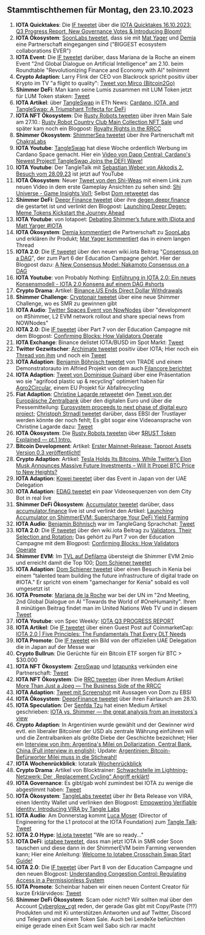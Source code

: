 ## Stammtischthemen für Montag, den 23.10.2023

1. **IOTA Quicktakes**: Die [IF tweetet](https://x.com/iota/status/1713843580601582068?s=20) über die [IOTA Quicktakes 16.10.2023: Q3 Progress Report, New Governance Votes & Introducing Bloom!](https://www.youtube.com/watch?v=TQc7CV3Pcxw)
2. **IOTA Ökosystem**: [SoonLabs tweetet](https://x.com/soon_labs/status/1714145393896980941?s=20), dass sie mit [Mat Yager](https://twitter.com/Mat_Yarger) und [Demia](https://twitter.com/_Demia) eine Partnerschaft eingegangen sind ("BIGGEST ecosystem collaborations EVER") 
3. **IOTA Event**: Die [IF tweetet](https://x.com/iota/status/1713978113661550734?s=20) darüber, dass Mariana de la Roche an einem Event "2nd Global Dialogue on Artificial Intelligence" am 2.10. beim Roundtable "Revolutionizing Finance and Economy with AI" teilnimmt
4. **Crypto Adaption**: Larry Flink der CEO von Blackrock spricht positiv über Krypto im TV "a flight to quality": [Tweet von Mirco (Bitcoin2Go)](https://x.com/bitcoin2go/status/1714170925619220546?s=20)
5. **Shimmer DeFi**: Man kann seine Lumis zusammen mit LUM Token jetzt für LUM Token staken: [Tweet](https://x.com/ShimmerSeaDEX/status/1714166854946803980?s=20)
6. **IOTA Artikel**: über [TangleSwap](https://twitter.com/TangleSwap) in ETh News: [Cardano, IOTA, and TangleSwap: A Triumphant Trifecta for DeFi](https://www.ethnews.com/cardano-iota-and-tangleswap-a-triumphant-trifecta-for-defi/?feed_id=590&_unique_id=652d8d4256827)
7. **IOTA NFT Ökosystem**: Die [Rusty Robots tweeten](https://x.com/RustyRobotCC/status/1714270824080003435?s=20) über ihren Main Sale am 27.10.: [Rusty Robot Country Club Main Collection NFT Sale](https://medium.com/@RustyRobotCountryClub/rusty-robot-country-club-main-collection-nft-sale-370291703572) und später kam noch ein Blogpost: [Royalty Rights in the RRCC](https://medium.com/@RustyRobotCountryClub/royalty-rights-in-the-rrcc-496ed07d670e)
8. **Shimmer Ökosystem**: [ShimmerSea tweetet](https://x.com/ShimmerSeaDEX/status/1714280107659997621?s=20) über ihre Partnerschaft mit [ChakraLabs](https://twitter.com/LabsChakra)
9. **IOTA Youtube**: [TangleSwap](https://twitter.com/TangleSwap) hat diese Woche ordentlich Werbung im Cardano Space gemacht. Hier ein [Video von Dapp Central: Cardano's Newest Project! TangleSwap Joins the DEFI Wave!](https://youtu.be/0SHtrS0QxsI)
10. **IOTA Youtube**: Der TangleTalk mit [Sebastian Weber von Akkodis 2. Besuch vom 28.09.23](https://www.youtube.com/watch?v=oU2dUH2FV7E&t=1333s) ist jetzt auf YouTube
11. **IOTA Ökosystem**: Neuer [Tweet von den Shi-Weas](https://x.com/Shiuniverse/status/1714321857770360852?s=20) mit einem Link zum neuen Video in dem erste Gameplay Ansichten zu sehen sind: [Shi Universe - Game Insights Vol1](https://www.youtube.com/watch?v=H8CcmZbkYzg); Selbst [Dom retweetet](https://x.com/DomSchiener/status/1714366461798461776?s=20) das
12. **Shimmer DeFi**: [Deepr Finance tweetet](https://x.com/DeeprFinance/status/1714305434188673293?s=20) über ihre [degen.deepr.finance](https://degen.deepr.finance/) die gestartet ist und verlinkt den Blogpost: [Launching Deepr Degen: Meme Tokens Kickstart the Journey Ahead](https://medium.com/@NakamaLabs/launching-deepr-degen-meme-tokens-kickstart-the-journey-ahead-56afe053b82b)
13. **IOTA Youtube**: von Iotapoet: [Debating Shimmer’s future with IDiota and Matt Yarger #IOTA](https://www.youtube.com/watch?v=QvI-LDs9cTc)
14. **IOTA Ökosystem**: [Demia kommentiert](https://x.com/_Demia/status/1714338381193195615?s=209) die Partnerschaft zu [SoonLabs](https://twitter.com/soon_labs) und erklären ihr Produkt; [Mat Yager kommentiert](https://x.com/Mat_Yarger/status/1714353061349540094?s=20) das in einem langen Thread
15. **IOTA 2.0**: Die [IF tweetet](https://x.com/iota/status/1714296476145447372?s=20) über den neuen wiki.iota Beitrag "[Consensus on a DAG](https://wiki.iota.org/learn/protocols/iota2.0/core-concepts/consensus/introduction/)", der zum Part 6 der Education Campagne gehört. Hier der Blogpost dazu: [A New Consensus Model: Nakamoto Consensus on a DAG](https://blog.iota.org/a-new-consensus-model-iota20/)
16. **IOTA Youtube**: von Probably Nothing: [Einführung in IOTA 2.0: Ein neues Konsensmodell - IOTA 2.0 Konsens auf einem DAG #shorts](https://www.youtube.com/watch?v=YsErogmgodE)
17. **Crypto Drama**: Artikel: [Binance.US Ends Direct Dollar Withdrawals](https://unchainedcrypto.com/binance-us-ends-direct-dollar-withdrawals/)
18. **Shimmer Challenge**: [Cryptonair tweetet](https://x.com/CryptonaireApp/status/1714310302232105177?s=20) über eine neue Shimmer Challenge, wo es SMR zu gewinnen gibt
19. **IOTA Audio**: [Twitter Spaces Event von NowNodes](https://x.com/NOWNodes/status/1714254532312477947?s=20) über "development on #Shimmer, L2 EVM network rollout and share special news from NOWNodes"
20. **IOTA 2.0**: Die [IF tweetet](https://x.com/iota/status/1714627400091181090?s=20) über Part 7 von der Education Campagne mit dem Blogpost: [Confirming Blocks: How Validators Operate](https://blog.iota.org/confirming-transactions-iota20/)
21. **IOTA Exchange**: Binance delistet IOTA/BUSD im Spot Markt: [Tweet](https://x.com/SebaKremer/status/1714645577865076920?s=20)
22. **Twitter Gezwitscher**: [Archimate tweetet](https://x.com/archimate/status/1714622682275410128?s=20) positiv über IOTA; Hier noch ein [Thread von ihm](https://x.com/archimate/status/1714620907623518604?s=20) und noch ein [Tweet](https://x.com/archimate/status/1715008431050965458?s=20)
23. **IOTA Adaption**: [Benjamin Böhnisch tweetet](https://x.com/BenBoenisch/status/1714648213813125344?s=20) von TRADE und einem Demonstratorauto im Alfried Projekt von dem auch [Filancore berichtet](https://x.com/FilancoreGmbH/status/1714643348802142220?s=20)
24. **IOTA Adaption**: [Tweet von Dominique Guinard](https://x.com/domguinard/status/1714601841676210548?s=20) über eine Präsentation wo sie "agrifood plastic up & recycling" optimiert haben für [Agro2Circular](https://twitter.com/Agro2Circular), einem EU Projekt für Abfallrecycling
25. **Fiat Adaption**: [Christine Lagarde retweetet](https://x.com/Lagarde/status/1714644733228646513?s=20) den [Tweet von der Europäische Zentralbank](https://x.com/ecb/status/1714641566667563326?s=20) über den digitalen Euro und über die Pressemitteilung: [Eurosystem proceeds to next phase of digital euro project](https://www.ecb.europa.eu/press/pr/date/2023/html/ecb.pr231018~111a014ae7.en.html); [Christoph Strnadl tweetet](https://x.com/archimate/status/1714671510051602888?s=20) darüber, dass EBSI der Trustlayer werden könnte der noch fehlt; Es gibt sogar eine Videoansprache von Christine Lagarde dazu: [Tweet](https://x.com/MadelonVos__/status/1715046197335818680?s=20)
26. **IOTA Ökosystem**: Die [Rusty Robots tweeten](https://x.com/RustyRobotCC/status/1714909261694669065?s=20) über [$RUST Token Explained — pt.1 Intro.](https://medium.com/@RustyRobotCountryClub/rust-token-explained-pt-1-intro-67ba24191266)
27. **Bitcoin Development**: Artikel: [Erster Mainnet-Release: Taproot Assets Version 0.3 veröffentlicht!](https://www.blocktrainer.de/erster-mainnet-release-taproot-assets-version-0-3-veroeffentlicht/)
28. **Crypto Adaption**: Artikel: [Tesla Holds Its Bitcoins, While Twitter’s Elon Musk Announces Massive Future Investments – Will It Propel BTC Price to New Heights?](https://www.crypto-news-flash.com/tesla-holds-its-bitcoins-while-twitters-elon-musk-announces-massive-future-investments-will-it-propel-btc-price-to-new-heights/?feed_id=26406&_unique_id=6530f98da047f)
29. **IOTA Adaption**: [Kowei tweetet](https://x.com/kowei1995/status/1714978592797634767?s=20) über das Event in Japan von der UAE Delegation
30. **IOTA Adaption**: [EDAG tweetet](https://x.com/EDAGGroup/status/1715005891622093032?s=20) ein paar Videosequenzen von dem City Bot in real live
31. **Shimmer DeFi Ökosystem**: [Accumulator tweetet](https://x.com/ACCU_DeFi/status/1715029880037941672?s=20) darüber, dass [accumulator.finance](https://www.accumulator.finance/) live ist und verlinkt den Artikel: [Launching Accumulator on ShimmerEVM: Supercharge Your DeFi Yield Farming](https://medium.com/@accumulator.crypto/launching-accumulator-on-shimmerevm-supercharge-your-defi-yield-farming-52ad2dd128f0)
32. **IOTA Audio**: [Benjamin Böhnisch](https://twitter.com/BenBoenisch) war im TangleGang Sprachchat: [Tweet](https://x.com/tangle_talk/status/1715229206148174204?s=20)
33. **IOTA 2.0**: Die [IF tweetet](https://x.com/iota/status/1715019978280202512?s=20) über den wiki.iota Beitrag zu [Validators, Their Selection and Rotation](https://wiki.iota.org/learn/protocols/iota2.0/core-concepts/validators); Das gehört zu Part 7 von der Education Campagne mit dem Blogpost: [Confirming Blocks: How Validators Operate](https://blog.iota.org/confirming-transactions-iota20/)
34. **Shimmer EVM**: Im [TVL auf Defilama](https://defillama.com/chain/ShimmerEVM) übersteigt die Shimmer EVM 2mio und erreicht damit die Top 100; [Dom Schiener tweetet](https://defillama.com/chain/ShimmerEVM)
35. **IOTA Adaption**: [Dom Schiener tweetet](https://x.com/DomSchiener/status/1715396584265896033?s=20) über einen Besuch in Kenia bei einem "talented team building the future infrastructure of digital trade on #IOTA." Er spricht von einem "gamechanger for Kenia" sobald es voll umgesetzt ist
36. **IOTA Promote**: [Mariana de la Roche](https://twitter.com/Marianadlrw) war bei der UN im "2nd Meeting, 2nd Global Dialogue on AI "Towards the World of #OneHumanity". Ihren 8 minütigen Beitrag findet man im United Nations Web TV und in diesem [Tweet](https://x.com/Marianadlrw/status/1715428626290672095?s=20)
37. **IOTA Youtube**: von Spec Weekly: [IOTA Q3 PROGRESS REPORT](https://www.youtube.com/watch?v=aGSVyFiX8uo)
38. **IOTA Artikel**: Die [IF tweetet](https://x.com/iota/status/1715457863701660081?s=20=) über einen Guest Post auf CoinmarketCap: [IOTA 2.0 | Five Principles: The Fundamentals That Every DLT Needs](https://coinmarketcap.com/community/articles/6523fd2a77cc4e73bf8a8574/)
39. **IOTA Promote**: Die [IF tweetet](https://x.com/iota/status/1715328692094636423?s=20) ein Bild von der offiziellen UAE Delegation die in Japan auf der Messe war
40. **Crypto Bullrun**: Die Gerüchte für ein Bitcoin ETF sorgen für BTC > $30.000
41. **IOTA NFT Ökosystem**: [ZeroSwap](https://twitter.com/ZeroSwapNFT_) und [Iotapunks](https://twitter.com/IotaPunks_71) verkünden eine Partnerschaft: [Tweet](https://x.com/ZeroSwapNFT_/status/1715992708844503348?s=20)
42. **IOTA NFT Ökosystem**: Die [RRC tweeten](https://x.com/RustyRobotCC/status/1715991046629507283?s=20) über ihren Medium Artikel: [More Than Just a Jpeg — The Business Side of the RRCC](https://medium.com/@RustyRobotCountryClub/more-than-just-a-jpeg-the-business-side-of-the-rrcc-ae62b321a816)
43. **IOTA Adaption**: [Tweet mit Screenshot](https://x.com/moonbaklava/status/1715812184813408442?s=20) mit Aussagen von Dom zu EBSI
44. **IOTA Ökosystem**: [DeeprFinance tweetet](https://x.com/DeeprFinance/status/1715782127348826267?s=20) über ihren Fairlaunch am 28.10.
45. **IOTA Speculation**: Der [Senfda Tzu](https://twitter.com/SenfdaTzu) hat einen Medium Artikel geschrieben: [IOTA vs. Shimmer — the great analysis from an investors´s view](https://medium.com/@karsten.bienek/iota-vs-shimmer-the-great-analysis-from-an-investors-s-view-eb2dc0ef398e)
46. **Crypto Adaption**: In Argentinien wurde gewählt und der Gewinner wird evtl. ein liberaler Bitcoiner der USD als zentrale Währung einführen will und die Zentralbanken als größte Diebe der Geschichte bezeichnet; Hier ein [Interview von ihm: Argentina's Milei on Dollarization, Central Bank, China (Full interview in english)](https://www.youtube.com/watch?v=fhqq3zDW6E0); Update:  [Argentinien: Bitcoin-Befürworter Milei muss in die Stichwahl!](https://www.blocktrainer.de/argentinien-bitcoin-befuerworter-milei-muss-in-die-stichwahl/)
47. **IOTA Wochenrückblick**: Iotatalk [Wochenrückblick](https://www.iota-talk.com/index.php?article/334-wochenr%C3%BCckblick-vom-15-bis-21-oktober-2023/)
48. **Crypto Drama**: Artikel von Blocktrainer: [Schwachstelle im Lightning-Netzwerk: Der „Replacement Cycling“ Angriff erklärt!](https://www.blocktrainer.de/schwachstelle-im-lightning-netzwerk-der-replacement-cycling-angriff-erklaert/)
49. **IOTA Governance**: Es gibt/gab wohl zumindest bei IOTA zu wenige die abgestimmt haben: [Tweet](https://x.com/Deep_Sea_Iotan/status/1716127766095999267?s=20)
50. **IOTA Ökosystem**: [TangleLabs tweetet](https://x.com/Tangle_Labs/status/1716016542058745935?s=20) über ihr Beta Release von VIRA, einen Identity Wallet und verlinken den Blogpost: [Empowering Verifiable Identity: Introducing VIRA by Tangle Labs](https://www.tanglelabs.io/resources/empowering-verifiable-identity-introducing-vira-by-tangle-labs)
51. **IOTA Audio**: Am Donnerstag kommt [Luca Moser](https://twitter.com/luca__moser) (Director of Engineering for the L1 protocol at the IOTA Foundation) zum [Tangle Talk](https://twitter.com/tangle_talk): [Tweet](https://x.com/tangle_talk/status/1716021809286357324?s=20)
52. **IOTA 2.0 Hype**: [Id.iota tweetet](https://x.com/id_iota/status/1716329175865245725?s=20) "We are so ready..."
53. **IOTA DeFi**: [iotabee tweetet](https://x.com/iotabee/status/1716352846478618669?s=20), dass man jetzt IOTA in SMR oder Soon tauschen und diese dann in der ShimmerEVM beim Farming verwenden kann; Hier eine Anleitung: [Welcome to Iotabee Crosschain Swap Start Guide!](https://swapguide.iotabee.com/)
54. **IOTA 2.0**: Die [IF tweetet](https://x.com/iota/status/1716439336541991184?s=20) über Part 8 von der Education Campagne und den neuen Blogpost: [Understanding Congestion Control: Regulating Access in a Permissionless System](https://blog.iota.org/understanding-congestion-control-iota20/)
55. **IOTA Promote**: Scheinbar haben wir einen neuen Content Creator für kurze Erklärvideos: [Tweet](https://x.com/AnuoluwaLove/status/1716377665010126852?s=20)
56. **Shimmer DeFi Ökosystem**: Scam oder nicht? Wir sollten mal über den Account [Cyberglow_cgt](https://twitter.com/Cyberglow_cgt) reden, der gerade Gas gibt mit Copy/Paste (?!?) Produkten und mit Ki unterstützen Antworten und auf Twitter, Discord und Telegram und einem Token Sale. Auch bei LendeXe befürchten einige gerade einen Exit Scam weil Sabo sich rar macht
